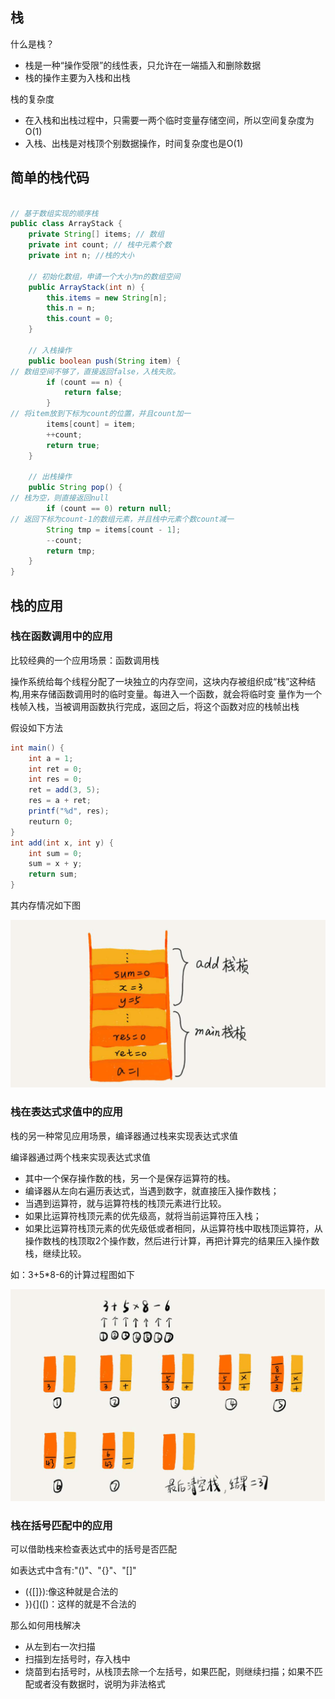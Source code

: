 <!-- ---
title: 栈
tags: 
- 栈
categories: 
- 数据结构
--- -->

## 栈

什么是栈？
- 栈是一种“操作受限”的线性表，只允许在一端插入和删除数据
- 栈的操作主要为入栈和出栈

栈的复杂度
- 在入栈和出栈过程中，只需要一两个临时变量存储空间，所以空间复杂度为O(1)
- 入栈、出栈是对栈顶个别数据操作，时间复杂度也是O(1)

## 简单的栈代码

```java

// 基于数组实现的顺序栈
public class ArrayStack {
    private String[] items; // 数组
    private int count; // 栈中元素个数
    private int n; //栈的大小

    // 初始化数组，申请一个大小为n的数组空间
    public ArrayStack(int n) {
        this.items = new String[n];
        this.n = n;
        this.count = 0;
    }

    // 入栈操作
    public boolean push(String item) {
// 数组空间不够了，直接返回false，入栈失败。
        if (count == n) {
            return false;
        }
// 将item放到下标为count的位置，并且count加一
        items[count] = item;
        ++count;
        return true;
    }

    // 出栈操作
    public String pop() {
// 栈为空，则直接返回null
        if (count == 0) return null;
// 返回下标为count-1的数组元素，并且栈中元素个数count减一
        String tmp = items[count - 1];
        --count;
        return tmp;
    }
}
```

## 栈的应用

### 栈在函数调用中的应用

比较经典的一个应用场景：函数调用栈

操作系统给每个线程分配了一块独立的内存空间，这块内存被组织成“栈”这种结构,用来存储函数调用时的临时变量。每进入一个函数，就会将临时变
量作为一个栈帧入栈，当被调用函数执行完成，返回之后，将这个函数对应的栈帧出栈

假设如下方法
```java
int main() {
    int a = 1;
    int ret = 0;
    int res = 0;
    ret = add(3, 5);
    res = a + ret;
    printf("%d", res);
    reuturn 0;
}
int add(int x, int y) {
    int sum = 0;
    sum = x + y;
    return sum;
}
```

其内存情况如下图

![stack](https://raw.githubusercontent.com/FameLsy/Images/master/data/stack.png)

### 栈在表达式求值中的应用

栈的另一种常见应用场景，编译器通过栈来实现表达式求值

编译器通过两个栈来实现表达式求值
- 其中一个保存操作数的栈，另一个是保存运算符的栈。
- 编译器从左向右遍历表达式，当遇到数字，就直接压入操作数栈；
- 当遇到运算符，就与运算符栈的栈顶元素进行比较。
- 如果比运算符栈顶元素的优先级高，就将当前运算符压入栈；
- 如果比运算符栈顶元素的优先级低或者相同，从运算符栈中取栈顶运算符，从操作数栈的栈顶取2个操作数，然后进行计算，再把计算完的结果压入操作数栈，继续比较。

如：3+5*8-6的计算过程图如下

![stack2](https://raw.githubusercontent.com/FameLsy/Images/master/data/stack2.png)

### 栈在括号匹配中的应用

可以借助栈来检查表达式中的括号是否匹配

如表达式中含有:"()"、"{}"、"[]"
- ({[]}):像这种就是合法的
- }){]([)：这样的就是不合法的

那么如何用栈解决
- 从左到右一次扫描
- 扫描到左括号时，存入栈中
- 烧苗到右括号时，从栈顶去除一个左括号，如果匹配，则继续扫描；如果不匹配或者没有数据时，说明为非法格式
